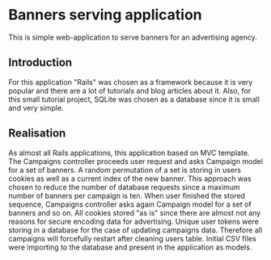 # Banners serving application

This is simple web-application to serve banners for an advertising agency.

## Introduction

For this application "Rails" was chosen as a framework because it is very popular and there are a lot of tutorials and blog articles about it. Also, for this small 
tutorial project, SQLite was chosen as a database since it is small and very simple. 

## Realisation

As almost all Rails applications, this application based on MVC template. The Campaigns controller proceeds user request and asks Campaign model for a set of banners. A random permutation of a set is storing in users cookies as well as a current index of the new banner. This approach was chosen to reduce the number of database requests since a maximum number of banners per campaign is ten. When user finished the stored sequence, Campaigns controller asks again Campaign model for a set of banners and so on. All cookies stored "as is" since there are almost not any reasons for secure encoding data for advertising. 
Unique user tokens were storing in a database for the case of updating campaigns data. Therefore all campaigns will forcefully restart after cleaning users table. Initial CSV files were importing to the database and present in the application as models. 